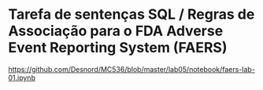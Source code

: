 # Tarefa de sentenças SQL / Regras de Associação para o FDA Adverse Event Reporting System (FAERS)
https://github.com/Desnord/MC536/blob/master/lab05/notebook/faers-lab-01.ipynb
